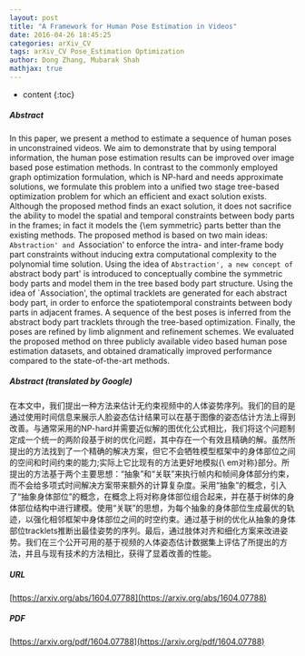 ```yaml
---
layout: post
title: "A Framework for Human Pose Estimation in Videos"
date: 2016-04-26 18:45:25
categories: arXiv_CV
tags: arXiv_CV Pose_Estimation Optimization
author: Dong Zhang, Mubarak Shah
mathjax: true
---
```


* content
{:toc}

##### Abstract
In this paper, we present a method to estimate a sequence of human poses in unconstrained videos. We aim to demonstrate that by using temporal information, the human pose estimation results can be improved over image based pose estimation methods. In contrast to the commonly employed graph optimization formulation, which is NP-hard and needs approximate solutions, we formulate this problem into a unified two stage tree-based optimization problem for which an efficient and exact solution exists. Although the proposed method finds an exact solution, it does not sacrifice the ability to model the spatial and temporal constraints between body parts in the frames; in fact it models the {\em symmetric} parts better than the existing methods. The proposed method is based on two main ideas: `Abstraction' and `Association' to enforce the intra- and inter-frame body part constraints without inducing extra computational complexity to the polynomial time solution. Using the idea of `Abstraction', a new concept of `abstract body part' is introduced to conceptually combine the symmetric body parts and model them in the tree based body part structure. Using the idea of `Association', the optimal tracklets are generated for each abstract body part, in order to enforce the spatiotemporal constraints between body parts in adjacent frames. A sequence of the best poses is inferred from the abstract body part tracklets through the tree-based optimization. Finally, the poses are refined by limb alignment and refinement schemes. We evaluated the proposed method on three publicly available video based human pose estimation datasets, and obtained dramatically improved performance compared to the state-of-the-art methods.

##### Abstract (translated by Google)
在本文中，我们提出一种方法来估计无约束视频中的人体姿势序列。我们的目的是通过使用时间信息来展示人脸姿态估计结果可以在基于图像的姿态估计方法上得到改善。与通常采用的NP-hard并需要近似解的图优化公式相比，我们将这个问题制定成一个统一的两阶段基于树的优化问题，其中存在一个有效且精确的解。虽然所提出的方法找到了一个精确的解决方案，但它不会牺牲模型框架中的身体部位之间的空间和时间约束的能力;实际上它比现有的方法更好地模拟{\ em对称}部分。所提出的方法基于两个主要思想：“抽象”和“关联”来执行帧内和帧间身体部分约束，而不会给多项式时间解决方案带来额外的计算复杂度。采用“抽象”的概念，引入了“抽象身体部位”的概念，在概念上将对称身体部位组合起来，并在基于树体的身体部位结构中进行建模。使用“关联”的思想，为每个抽象的身体部位生成最优的轨迹，以强化相邻框架中身体部位之间的时空约束。通过基于树的优化从抽象的身体部位tracklets推断出最佳姿势的序列。最后，通过肢体对齐和细化方案来改进姿势。我们在三个公开可用的基于视频的人体姿态估计数据集上评估了所提出的方法，并且与现有技术的方法相比，获得了显着改善的性能。

##### URL
[https://arxiv.org/abs/1604.07788](https://arxiv.org/abs/1604.07788)

##### PDF
[https://arxiv.org/pdf/1604.07788](https://arxiv.org/pdf/1604.07788)

